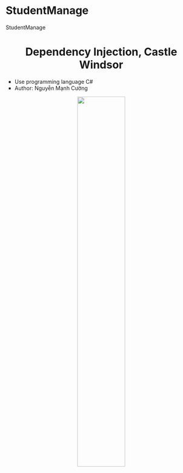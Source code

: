 # StudentManage
StudentManage

<div align="center">
    <h1>Dependency Injection, Castle Windsor</h1>
    <ul type="square" align="left">
      <li>Use programming language C#</li>
      <li>Author: Nguyễn Mạnh Cường</li>
    </ul>
    <img src="https://i.imgur.com/KWEq1ne.png" width="50%"/>
    <br/>
</ul>
    
</div>

